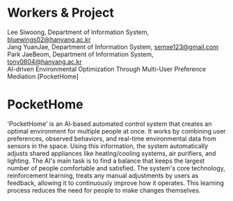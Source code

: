 # Workers & Project
Lee Siwoong, Department of Information System, bluewings02@hanyang.ac.kr
</br>
Jang YuanJae, Department of Information System, semxe123@gmail.com   
Park JaeBeom, Department of Information System, tony0604@hanyang.ac.kr
</br>
AI-driven Environmental Optimization Through Multi-User Preference Mediation [PocketHome]

# PocketHome
'PocketHome' is an AI-based automated control system that creates an optimal environment for multiple people at once. It works by combining user preferences, observed behaviors, and real-time environmental data from sensors in the space. Using this information, the system automatically adjusts shared appliances like heating/cooling systems, air purifiers, and lighting. The AI's main task is to find a balance that keeps the largest number of people comfortable and satisfied. The system's core technology, reinforcement learning, treats any manual adjustments by users as feedback, allowing it to continuously improve how it operates. This learning process reduces the need for people to make changes themselves.
